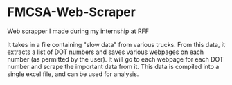 # FMCSA-Web-Scraper
Web scrapper I made during my internship at RFF

It takes in a file containing "slow data" from various trucks. From this data, 
it extracts a list of DOT numbers and saves various webpages on each number (as permitted by the user). 
It will go to each webpage for each DOT number and scrape the important data from it.
This data is compiled into a single excel file, and can be used for analysis.
